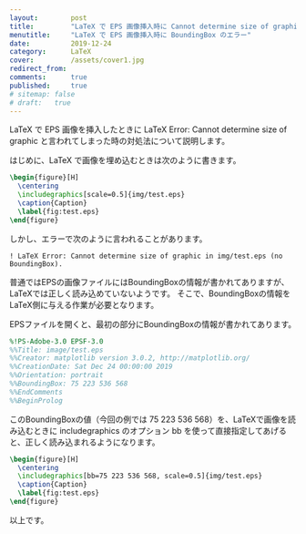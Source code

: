 ```yaml
---
layout:        post
title:         "LaTeX で EPS 画像挿入時に Cannot determine size of graphic エラー"
menutitle:     "LaTeX で EPS 画像挿入時に BoundingBox のエラー"
date:          2019-12-24
category:      LaTeX
cover:         /assets/cover1.jpg
redirect_from:
comments:      true
published:     true
# sitemap: false
# draft:   true
---
```


LaTeX で EPS 画像を挿入したときに LaTeX Error: Cannot determine size of graphic と言われてしまった時の対処法について説明します。

はじめに、LaTeX で画像を埋め込むときは次のように書きます。

```latex
\begin{figure}[H]
  \centering
  \includegraphics[scale=0.5]{img/test.eps}
  \caption{Caption}
  \label{fig:test.eps}
\end{figure}
```

しかし、エラーで次のように言われることがあります。

```log
! LaTeX Error: Cannot determine size of graphic in img/test.eps (no BoundingBox).
```

普通ではEPSの画像ファイルにはBoundingBoxの情報が書かれてありますが、LaTeXでは正しく読み込めていないようです。
そこで、BoundingBoxの情報をLaTeX側に与える作業が必要となります。

EPSファイルを開くと、最初の部分にBoundingBoxの情報が書かれてあります。

```eps
%!PS-Adobe-3.0 EPSF-3.0
%%Title: image/test.eps
%%Creator: matplotlib version 3.0.2, http://matplotlib.org/
%%CreationDate: Sat Dec 24 00:00:00 2019
%%Orientation: portrait
%%BoundingBox: 75 223 536 568
%%EndComments
%%BeginProlog
```

このBoundingBoxの値（今回の例では 75 223 536 568）を、LaTeXで画像を読み込むときに includegraphics のオプション bb を使って直接指定してあげると、正しく読み込まれるようになります。

```latex
\begin{figure}[H]
  \centering
  \includegraphics[bb=75 223 536 568, scale=0.5]{img/test.eps}
  \caption{Caption}
  \label{fig:test.eps}
\end{figure}
```

以上です。
